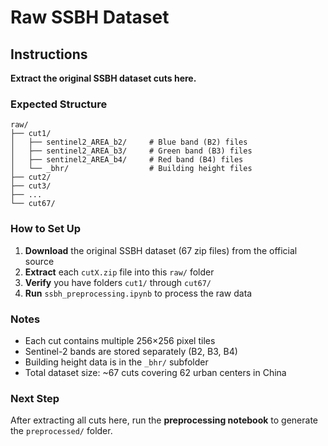 # Raw SSBH Dataset

## Instructions

**Extract the original SSBH dataset cuts here.**

### Expected Structure
```
raw/
├── cut1/
│   ├── sentinel2_AREA_b2/     # Blue band (B2) files
│   ├── sentinel2_AREA_b3/     # Green band (B3) files  
│   ├── sentinel2_AREA_b4/     # Red band (B4) files
│   └── _bhr/                  # Building height files
├── cut2/
├── cut3/
├── ...
└── cut67/
```

### How to Set Up

1. **Download** the original SSBH dataset (67 zip files) from the official source
2. **Extract** each `cutX.zip` file into this `raw/` folder
3. **Verify** you have folders `cut1/` through `cut67/` 
4. **Run** `ssbh_preprocessing.ipynb` to process the raw data

### Notes
- Each cut contains multiple 256×256 pixel tiles
- Sentinel-2 bands are stored separately (B2, B3, B4)
- Building height data is in the `_bhr/` subfolder
- Total dataset size: ~67 cuts covering 62 urban centers in China

### Next Step
After extracting all cuts here, run the **preprocessing notebook** to generate the `preprocessed/` folder.